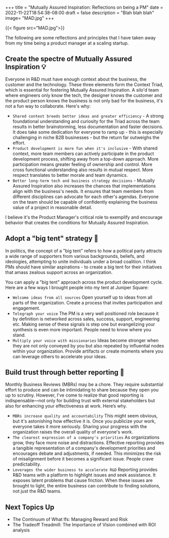 +++
title = "Mutually Assured Inspiration: Reflections on being a PM"
date = 2022-11-22T18:54:38-08:00
draft = false
description = "Blah blah blah"
image= "MAD.jpg"
+++

{{< figure src="MAD.jpg">}}

The following are some reflections and principles that I have taken away from my time being a product manager at a scaling startup. 

## Create the spectre of Mutually Assured Inspiration 💡

Everyone in R&D must have enough context about the business, the customer and the technology. These three elements form the Context Triad, which is essential for fostering Mutually Assured Inspiration. A silo'd team where engineers only know the tech, the designer knows the customer and the product person knows the business is not only bad for the business, it's not a fun way to collaborate. Here's why:
- `Shared context breeds better ideas and greater efficiency` - A strong foundational understanding and curiosity for the Triad across the team results in better brainstorming, less documentation and faster decisions. It does take some dedication for everyone to ramp up - this is especially challenging in niche B2B businesses - but the return far outweighs the effort.
- `Product development is more fun when it's inclusive` - With shared context, more team members can actively participate in the product development process, shifting away from a top-down approach. More participation means greater feeling of ownership and control. More cross functional understanding also results in mutual respect. More respect translates to better morale and team dynamics. 
- `Better long-term tech and business strategy decisions` - Mutually Assured Inspiration also increases the chances that implementations align with the business's needs. It  ensures that team members from different disciplines can advocate for each other's agendas. Everyone on the team should be capable of confidently explaining the business value of a project in reasonable detail.

I believe it's the Product Manager's critical role to exemplify and encourage behavior that creates the conditions for Mutually Assured Inspiration.

## Adopt a "big tent" strategy 🎪

In politics, the concept of a "big tent" refers to how a political party attracts a wide range of supporters from various backgrounds, beliefs, and ideologies, attempting to unite individuals under a broad coalition. I think PMs should have similar aspirations - to create a big tent for their initiatives that amass zealous support across an organization. 

You can apply a "big tent" approach across the product development cycle. Here are a few ways I brought people into my tent at Juniper Square: 
- `Welcome ideas from all sources` Open yourself up to ideas from all parts of the organization. Create a process that invites participation and engagement. 
- `Telegraph your voice` The PM is a very well positioned role because it by definition is networked across sales, success, support, engineering etc. Making sense of these signals is step one but evangelizing your synthesis is even more important. People need to know where you stand.
- `Multiply your voice with missionaries` Ideas become stronger when they are not only conveyed by you but also repeated by influential nodes within your organization. Provide artifacts or create moments where you can leverage others to accelerate your ideas. 

## Build trust through better reporting 🔎

Monthly Business Reviews (MBRs) may be a chore. They require substantial effort to produce and can be intimidating to share because they open you up to scrutiny. However, I've come to realize that good reporting is indispensable—not only for building trust with external stakeholders but also for enhancing your effectiveness at work. Here’s why. 
- `MBRs increase quality and accountability` This might seem obvious, but it's astonishing how effective it is. Once you publicize your work, everyone takes it more seriously. Sharing your progress with the organization raises the overall quality of everyone's work.  
- `The clearest expression of a company's priorities` As organizations grow, they face more noise and distractions. Effective reporting provides a tangible representation of a company's development priorities and encourages debate and adjustments, if needed. This minimizes the risk of misalignment before it becomes a significant issue. People crave predictability.
- `Leverages the wider business to accelerate R&D` Reporting provides R&D teams with a platform to highlight issues and seek assistance. It exposes latent problems that cause friction. When these issues are brought to light, the entire business can contribute to finding solutions, not just the R&D teams. 

## Next Topics Up
- The Continuum of What Ifs: Managing Reward and Risk
- The Tradeoff Treadmill: The Importance of Vision combined with ROI analysis


